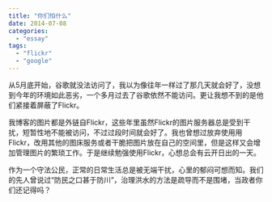 ```yaml
---
title: "你们怕什么"
date: 2014-07-08
categories: 
  - "essay"
tags: 
  - "flickr"
  - "google"
---
```


从5月底开始，谷歌就没法访问了，我以为像往年一样过了那几天就会好了，没想到今年的环境如此恶劣，一个多月过去了谷歌依然不能访问。更让我想不到的是他们紧接着屏蔽了Flickr。

我博客的图片都是外链自Flickr，这些年里虽然Flickr的图片服务器总是受到干扰，短暂性地不能被访问，不过过段时间就会好了。我也曾想过放弃使用用Flickr，改用其他的图床服务或者干脆把图片放在自己的空间里，但是这样又会增加管理图片的繁琐工作。于是继续勉强使用Flickr，心想总会有云开日出的一天。

作为一个守法公民，正常的日常生活总是被无端干扰，心里的郁闷可想而知。我们的先人曾说过“防民之口甚于防川”，治理洪水的方法是疏导而不是围堵，当政者你们还记得吗？
